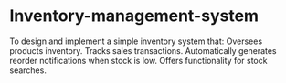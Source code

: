 # Inventory-management-system
To design and implement a simple inventory system that: Oversees products inventory. Tracks sales transactions. Automatically generates reorder notifications when stock is low. Offers functionality for stock searches.
